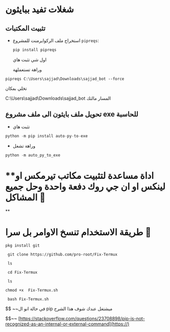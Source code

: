 # شغلات تفيد ببايثون

## تثبيت المكتبات

- استخراج ملف الركوايرمنت للمشروع `pipreqs`:
  ```bash
  pip install pipreqs
  ```

  اول شي تثبت هاي

  وراهة تستعملهة



```
pipreqs C:\Users\sajjad\Downloads\sajjad_bot --force
```
تخلي بمكان

C:\Users\sajjad\Downloads\sajjad_bot
المسار مالتك

##  تحويل ملف بايثون الى ملف مشروع exe للحاسبة
-  تثبت هاي  

``` python
python -m pip install auto-py-to-exe
```


-  وراهة تشغل  
``` python
python -m auto_py_to_exe
```


# **اداة مساعدة لتثبيت مكاتب  تيرمكس او لينكس او ان جي روك دفعة واحدة وحل جميع المشاكل 🔐
**
# طريقة الاستخدام تنسخ الاوامر بل سرا  🎈
```
pkg install git 
```

```
 git clone https://github.com/pro-root/Fix-Termux 
```

```
 ls 
```

```
 cd Fix-Termux 
```

```
 ls 
```

```
chmod +x  Fix-Termux.sh 
```

```
 bash Fix-Termux.sh
```


$$
~~في حالة انو ال pip  ميشتغل عندك شوف هذا الشرح 

$$~~
[https://stackoverflow.com/questions/23708898/pip-is-not-recognized-as-an-internal-or-external-command](https://)